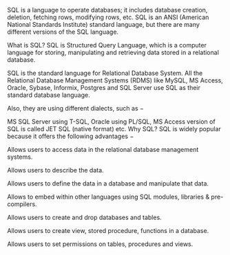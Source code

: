 SQL is a language to operate databases; it includes database creation, deletion, fetching rows, modifying rows, etc. SQL is an ANSI (American National Standards Institute) standard language, but there are many different versions of the SQL language.

What is SQL? SQL is Structured Query Language, which is a computer language for storing, manipulating and retrieving data stored in a relational database.

SQL is the standard language for Relational Database System. All the Relational Database Management Systems (RDMS) like MySQL, MS Access, Oracle, Sybase, Informix, Postgres and SQL Server use SQL as their standard database language.

Also, they are using different dialects, such as −

MS SQL Server using T-SQL, Oracle using PL/SQL, MS Access version of SQL is called JET SQL (native format) etc. Why SQL? SQL is widely popular because it offers the following advantages −

Allows users to access data in the relational database management systems.

Allows users to describe the data.

Allows users to define the data in a database and manipulate that data.

Allows to embed within other languages using SQL modules, libraries & pre-compilers.

Allows users to create and drop databases and tables.

Allows users to create view, stored procedure, functions in a database.

Allows users to set permissions on tables, procedures and views.

